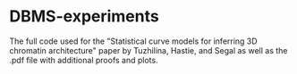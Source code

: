 # DBMS-experiments

The full code used for the "Statistical curve models for inferring 3D chromatin architecture" paper by Tuzhilina, Hastie, and Segal as well as the .pdf file with additional proofs and plots.
